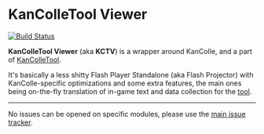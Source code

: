 KanColleTool Viewer
===================

[![Build Status](https://travis-ci.org/KanColleTool/kct-viewer.png?branch=master)](https://travis-ci.org/KanColleTool/kct-viewer)

**KanColleTool Viewer** (aka **KCTV**) is a wrapper around KanColle, and a part of [KanColleTool](https://github.com/KanColleTool/KanColleTool).

It's basically a less shitty Flash Player Standalone (aka Flash Projector) with KanColle-specific optimizations and some extra features, the main ones being on-the-fly translation of in-game text and data collection for the [tool](https://github.com/KanColleTool/kct-tool).

---

No issues can be opened on specific modules, please use the [main issue tracker](https://github.com/KanColleTool/KanColleTool/issues).
